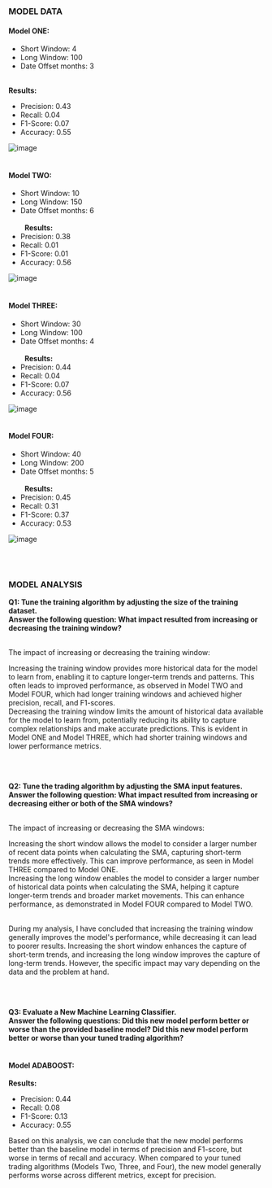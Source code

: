 <h3> MODEL DATA </h3>

<h4> Model ONE: </h4>

  - Short Window: 4 <br>
  - Long Window: 100 <br>
  - Date Offset months: 3 <br><br>

**Results: <br>**
  - Precision: 0.43 <br>
  - Recall: 0.04 <br>
  - F1-Score: 0.07 <br>
  - Accuracy: 0.55 <br>

![image](https://github.com/isabelsimundic/WEEK-FOURTEEN-HOMEWORK/assets/127584188/9b889506-8bfc-4586-8ff7-2326572f797b)
<br><br>


<h4> Model TWO: </h4>
 
  - Short Window: 10 <br>
  - Long Window: 150 <br>
  - Date Offset months: 6 <br><br>  **Results: <br>**
  - Precision: 0.38 <br>
  - Recall: 0.01 <br>
  - F1-Score: 0.01 <br>
  - Accuracy: 0.56 <br>

![image](https://github.com/isabelsimundic/WEEK-FOURTEEN-HOMEWORK/assets/127584188/bdbe2440-e3ae-4630-928b-e9481c26d3db)
<br><br>


<h4> Model THREE: </h4>
  
  - Short Window: 30 <br>
  - Long Window: 100 <br>
  - Date Offset months: 4 <br><br>  **Results: <br>**
  - Precision: 0.44 <br>
  - Recall: 0.04 <br>
  - F1-Score: 0.07 <br>
  - Accuracy: 0.56 <br>
  
![image](https://github.com/isabelsimundic/WEEK-FOURTEEN-HOMEWORK/assets/127584188/e80a7ecc-c771-4e51-8ea6-98792dc2ef18)
<br><br>


<h4> Model FOUR: </h4>
  
  - Short Window: 40 <br>
  - Long Window: 200 <br>
  - Date Offset months: 5 <br><br>  **Results: <br>**
  - Precision: 0.45 <br>
  - Recall: 0.31 <br>
  - F1-Score: 0.37 <br>
  - Accuracy: 0.53 <br>

![image](https://github.com/isabelsimundic/WEEK-FOURTEEN-HOMEWORK/assets/127584188/ac0e2588-3b10-4f6f-bcdb-3e22c7d17a32)

<br><br>

<h3> MODEL ANALYSIS </h3>

**Q1: Tune the training algorithm by adjusting the size of the training dataset.<br>
Answer the following question: What impact resulted from increasing or decreasing the training window?<br><br>**

The impact of increasing or decreasing the training window:<br>

Increasing the training window provides more historical data for the model to learn from, enabling it to capture longer-term trends and patterns. This often leads to improved performance, as observed in Model TWO and Model FOUR, which had longer training windows and achieved higher precision, recall, and F1-scores. <br>
Decreasing the training window limits the amount of historical data available for the model to learn from, potentially reducing its ability to capture complex relationships and make accurate predictions. This is evident in Model ONE and Model THREE, which had shorter training windows and lower performance metrics.<br><br>

<br>

**Q2: Tune the trading algorithm by adjusting the SMA input features. <br>
Answer the following question: What impact resulted from increasing or decreasing either or both of the SMA windows? <br><br>**

The impact of increasing or decreasing the SMA windows:<br>

Increasing the short window allows the model to consider a larger number of recent data points when calculating the SMA, capturing short-term trends more effectively. This can improve performance, as seen in Model THREE compared to Model ONE.<br>
Increasing the long window enables the model to consider a larger number of historical data points when calculating the SMA, helping it capture longer-term trends and broader market movements. This can enhance performance, as demonstrated in Model FOUR compared to Model TWO.<br><br>

During my analysis, I have concluded that increasing the training window generally improves the model's performance, while decreasing it can lead to poorer results. Increasing the short window enhances the capture of short-term trends, and increasing the long window improves the capture of long-term trends. However, the specific impact may vary depending on the data and the problem at hand.

<br>
<br>

**Q3: Evaluate a New Machine Learning Classifier. <br>
Answer the following questions: Did this new model perform better or worse than the provided baseline model? Did this new model perform better or worse than your tuned trading algorithm? <br><br>**

<h4> Model ADABOOST: </h4>
  
**Results: <br>**
  - Precision: 0.44 <br>
  - Recall: 0.08 <br>
  - F1-Score: 0.13 <br>
  - Accuracy: 0.55 <br>

Based on this analysis, we can conclude that the new model performs better than the baseline model in terms of precision and F1-score, but worse in terms of recall and accuracy. When compared to your tuned trading algorithms (Models Two, Three, and Four), the new model generally performs worse across different metrics, except for precision.
